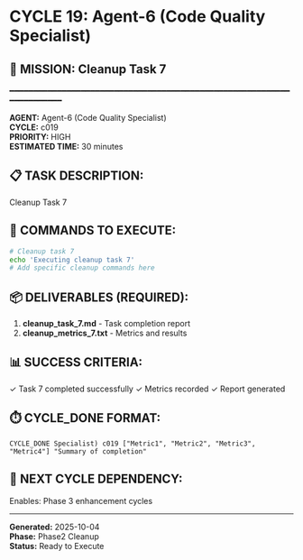 # CYCLE 19: Agent-6 (Code Quality Specialist)

## 🎯 MISSION: Cleanup Task 7
━━━━━━━━━━━━━━━━━━━━━━━━━━━━━━━━━━━━━━━━━━━━━━━━━━━━━━━━━━━━━━━━━━━━━━

**AGENT:** Agent-6 (Code Quality Specialist)  
**CYCLE:** c019  
**PRIORITY:** HIGH  
**ESTIMATED TIME:** 30 minutes  


## 📋 TASK DESCRIPTION:
Cleanup Task 7

## 🔧 COMMANDS TO EXECUTE:
```bash
# Cleanup task 7
echo 'Executing cleanup task 7'
# Add specific cleanup commands here
```

## 📦 DELIVERABLES (REQUIRED):
1. **cleanup_task_7.md** - Task completion report
2. **cleanup_metrics_7.txt** - Metrics and results

## 📊 SUCCESS CRITERIA:
✓ Task 7 completed successfully
✓ Metrics recorded
✓ Report generated

## ⏱️ CYCLE_DONE FORMAT:
```
CYCLE_DONE Specialist) c019 ["Metric1", "Metric2", "Metric3", "Metric4"] "Summary of completion"
```

## 📝 NEXT CYCLE DEPENDENCY:
Enables: Phase 3 enhancement cycles

---

**Generated:** 2025-10-04  
**Phase:** Phase2 Cleanup  
**Status:** Ready to Execute
